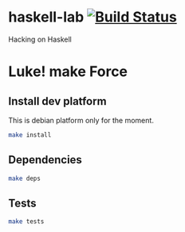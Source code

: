 # haskell-lab [![Build Status](https://travis-ci.org/ardumont/haskell-lab.png?branch=master)](https://travis-ci.org/ardumont/haskell-lab)

Hacking on Haskell

# Luke! make Force

## Install dev platform

This is debian platform only for the moment.

``` sh
make install
```

## Dependencies

``` sh
make deps
```

## Tests

``` sh
make tests
```
